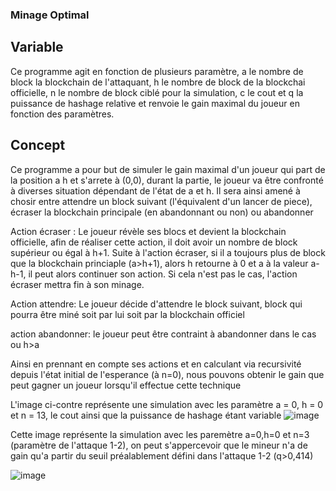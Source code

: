 ### Minage Optimal


## Variable 

Ce programme agit en fonction de plusieurs paramètre, a le nombre de block la blockchain de l'attaquant, h le nombre de block de la blockchai officielle, n le nombre de block ciblé pour la simulation, c le cout et q la puissance de hashage relative et renvoie le gain maximal du joueur en fonction des paramètres.

## Concept

Ce programme a pour but de simuler le gain maximal d'un joueur qui part de la position a h et s'arrete à (0,0), durant la partie, le joueur va être confronté à diverses situation dépendant de l'état de a et h. Il sera ainsi amené à chosir entre attendre un block suivant (l'équivalent d'un lancer de piece), écraser la blockchain principale (en abandonnant ou non) ou abandonner 

Action écraser : Le joueur révèle ses blocs et devient la blockchain officielle, afin de réaliser cette action, il doit avoir un nombre de block supérieur ou égal à h+1. Suite à l'action écraser, si il a toujours plus de block que la blockchain princiaple (a>h+1), alors h retourne à 0 et a à la valeur a-h-1, il peut alors continuer son action. Si cela n'est pas le cas, l'action écraser mettra fin à son minage.

Action attendre: Le joueur décide d'attendre le block suivant, block qui pourra être miné soit par lui soit par la blockchain officiel 

action abandonner: le joueur peut être contraint à abandonner dans le cas ou h>a


Ainsi en prennant en compte ses actions et en calculant via recursivité depuis l'état initial de l'esperance (à n=0), nous pouvons obtenir le gain que peut gagner un joueur lorsqu'il effectue cette technique


L'image ci-contre représente une simulation avec les paramètre a = 0, h = 0 et n = 13, le cout ainsi que la puissance de hashage étant variable
![image](https://user-images.githubusercontent.com/76626503/150873725-93cb1e97-28e1-4018-925c-5f5be2e6a7da.png)



Cette image représente la simulation avec les paremètre a=0,h=0 et n=3 (paramètre de l'attaque 1-2), on peut s'appercevoir que le mineur n'a de gain qu'a partir du seuil préalablement défini dans l'attaque 1-2 (q>0,414)

![image](https://user-images.githubusercontent.com/76626503/150868900-09e56b6a-dad2-4b7e-aaba-667d94cadc04.png)
